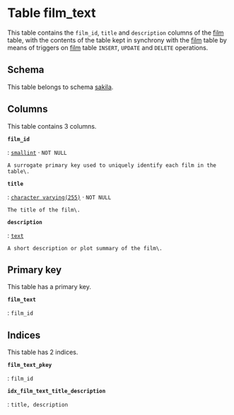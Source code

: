 # Table **film\_text**

This table contains the `film_id`, `title` and `description` columns of the [film](../../tables/film) table, with the contents of the table kept in synchrony with the [film](../../tables/film) table by means of triggers on [film](../../tables/film) table `INSERT`, `UPDATE` and `DELETE` operations\.

## Schema

This table belongs to schema [sakila](../../schema).

## Columns

This table contains 3 columns.

**`film_id`**

:   [`smallint`](https://www.postgresql.org/docs/current/datatype-numeric.html) · `NOT NULL`

    A surrogate primary key used to uniquely identify each film in the table\.

**`title`**

:   [`character varying(255)`](https://www.postgresql.org/docs/current/datatype-character.html) · `NOT NULL`

    The title of the film\.

**`description`**

:   [`text`](https://www.postgresql.org/docs/current/datatype-character.html)

    A short description or plot summary of the film\.

## Primary key

This table has a primary key.

**`film_text`**

:   `film_id`

## Indices

This table has 2 indices.

**`film_text_pkey`**

:   `film_id`

**`idx_film_text_title_description`**

:   `title, description`
